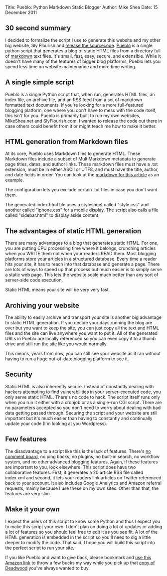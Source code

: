 Title: Pueblo: Python Markdown Static Blogger
Author: Mike Shea
Date: 15 December 2011

## 30 second summary

I decided to formalize the script I use to generate this website and my other big website, Sly Flourish and [release the sourcecode](http://mikeshea.net/pueblo_source.txt). [Pueblo](http://mikeshea.net/pueblo_source.txt) is a single python script that generates a blog of static HTML files from a directory full of [markdown](http://daringfireball.net/projects/markdown/) text files. It's small, fast, easy, secure, and extensible. While it doesn't have many of the features of bigger blog platforms, Pueblo lets you spend less time on website maintenance and more time writing.

## A single simple script

Pueblo is a single Python script that, when run, generates HTML files, an index file, an archive file, and an RSS feed from a set of markdown formatted text documents. If you're looking for a more full-featured blogging platform, one where you don't have to mess with the code itself, this *isn't* for you. Pueblo is primarily built to run my own websites, MikeShea.net and SlyFlourish.com. I wanted to release the code out there in case others could benefit from it or might teach me how to make it better.

## HTML generation from Markdown files

At its core, Pueblo uses Markdown files to generate HTML. These Markdown files include a subset of MultiMarkdown metadata to generate page titles, dates, and author links. These markdown files must have a .txt extension, must be in either ASCII or UTF8, and must have the title, author, and date fields in order. You can look at the [markdown for this article](pueblo.txt) as an example.

The configuration lets you exclude certain .txt files in case you don't want them.

The generated index.html file uses a stylesheet called "style.css" and another called "iphone.css" for a mobile display. The script also calls a file called "sidebar.html" to display aside content.

## The advantages of static HTML generation

There are many advantages to a blog that generates static HTML. For one, you are putting CPU processing time where it belongs, crunching articles when you WRITE them not when your readers READ them. Most blogging platforms store your articles in a structured database. Every time a reader hits your site, it has to reach into that database and generate a page. There are lots of ways to speed up that process but much easier is to simply serve a static web page. This lets the website scale much better than any sort of server-side code execution.

Static HTML means your site will be very very fast.

## Archiving your website

The ability to easily archive and transport your site is another big advantage to static HTML generation. If you decide your days running the blog are over but you want to keep the site, you can just copy all the text and HTML files and the site can live anywhere you want to put it. All of the generated URLs in Pueblo are locally referenced so you can even copy it to a thumb drive and still run the site like you would normally.

This means, years from now, you can still see your website as it ran without having to run a huge out-of-date blogging platform to see it.

## Security

Static HTML is also inherently secure. Instead of constantly dealing with hackers attempting to find vulnerabilities in your server-executed code, you only serve static HTML. There's no code to hack. The script itself runs only when you run it either with a cronjob or as a single-run CGI script. There are no parameters accepted so you don't need to worry about dealing with bad data getting passed through. Securing the script and your website are still important but it's much easier than having to constantly and continually update your code (I'm looking at you Wordpress).

## Few features

The disadvantage to a script like this is the lack of features. There's [no comment board](http://www.mikeshea.net/No_Comments.html), no ping backs, no plugins, no built-in search, no workflow system, and no other advanced blogging features. Again, if these features are important to you, look elsewhere. This script does have two collaborative features. First, it generates a 20 article RSS file called index.xml and second, it lets your readers link articles on Twitter referenced back to your account. It also includes Google Analytics and Amazon referral requests, mainly because I use these on my own sites. Other than that, the features are very slim.

## Make it your own

I expect the users of this script to know some Python and thus I expect you to make this script your own. I don't plan on doing a lot of updates or adding a lot of features so you should feel free to edit it as you see fit. A lot of the HTML generation is embedded in the script so you'll need to dig a little deeper to modify the code. That said, I hope you will build this script into the perfect script to run your site.

If you like Pueblo and want to give back, please bookmark and [use this Amazon link](http://www.amazon.com/?&tag=mikesheanet-20) to throw a few bucks my way while you pick up that [copy of Deadwood](https://www.amazon.com/dp/B001FA1OTU/ref=as_li_ss_til?tag=mikesheanet-20&camp=0&creative=0&linkCode=as4&creativeASIN=B001FA1OTU&adid=1XFEFB00DMH2B1ZRDDMP&) you've always wanted to buy.
